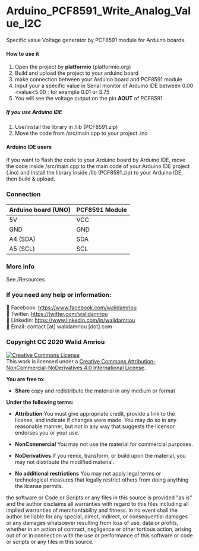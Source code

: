 # Arduino_PCF8591_Write_Analog_Value_I2C

Specific value Voltage generator by PCF8591 module for Arduino boards.   

#### How to use it
1. Open the project by __platformio__ (platformio.org)
2. Build and upload the project to your arduino board
3. make connection between your Arduino board and PCF8591 module
4. Input your a specific value in Serial monitor of Arduino IDE between 0.00 <value<5.00 ; for example 0.01 or 3.75
5. You will see the voltage output on the pin __AOUT__ of PCF8591
##### If you use Arduino IDE
1. Use/install the library in /lib (PCF8591.zip)
2. Move the code from /src/main.cpp to your project .ino

#### Arduino IDE users

If you want to flash the code to your Arduino board by Arduino IDE, move the code inside /src/main.cpp  to the main code of your Arduino IDE project (.ino) and install the library inside /lib (PCF8591.zip) to your Arduino IDE, then build & upload. 

### Connection
| Arduino board (UNO) | PCF8591 Module   |
|---|---|
| 5V  | VCC   |
| GND  | GND  |
| A4 (SDA)  | SDA |
| A5 (SCL) | SCL| 
 
### More info
See /Resources

### If you need any help or information:
:large_blue_circle:	 Facebook: https://www.facebook.com/walidamriou   
:large_blue_circle:  Twitter: https://twitter.com/walidamriou    
:large_blue_circle:  Linkedin: https://www.linkedin.com/in/walidamriou  
:red_circle: Email:  contact [at] walidamriou [dot] com    

### Copyright CC 2020 Walid Amriou

<a rel="license" href="http://creativecommons.org/licenses/by-nc-nd/4.0/"><img alt="Creative Commons License" style="border-width:0" src="https://i.creativecommons.org/l/by-nc-nd/4.0/88x31.png" /></a><br />This work is licensed under a <a rel="license" href="http://creativecommons.org/licenses/by-nc-nd/4.0/">Creative Commons Attribution-NonCommercial-NoDerivatives 4.0 International License</a>.

__You are free to:__
- __Share__ copy and redistribute the material in any medium or format

__Under the following terms:__
- __Attribution__ You must give appropriate credit, provide a link to the license, and indicate if changes were made. You may do so in any reasonable manner, but not in any way that suggests the licensor endorses you or your use.

- __NonCommercial__ You may not use the material for commercial purposes.

- __NoDerivatives__ If you remix, transform, or build upon the material, you may not distribute the modified material.

- __No additional restrictions__ You may not apply legal terms or technological measures that legally restrict others from doing anything the license permits.


the software or Code or Scripts or any files in this source is provided "as is" and the author disclaims all warranties with regard to this files including all implied warranties of merchantability and fitness. in no event shall the author be liable for any special, direct, indirect, or consequential damages or any damages whatsoever resulting from loss of use, data or profits, whether in an action of contract, negligence or other tortious action, arising out of or in connection with the use or performance of this software or code or scripts or any files in this source.
